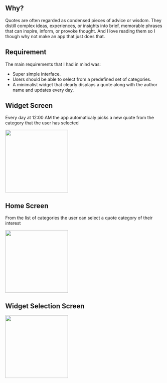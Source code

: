 ## Why?
Quotes are often regarded as condensed pieces of advice or wisdom. They distill complex ideas, experiences, or insights into brief, memorable phrases that can inspire, inform, or provoke thought. 
And I love reading them so I though why not make an app that just does that.

## Requirement
The main requirements that I had in mind was:
- Super simple interface.
- Users should be able to select from a predefined set of categories.
- A minimalist widget that clearly displays a quote along with the author name and updates every day.

## Widget Screen
Every day at 12:00 AM the app automaticaly picks a new quote from the category that the user has selected 

<img src="https://github.com/peterjohnson1000/WanderList/assets/53271626/847cbde5-da14-4b2b-815a-a16deebc2661" width="200">

## Home Screen
From the list of categories the user can select a quote category of their interest 

<img src="https://github.com/peterjohnson1000/WanderList/assets/53271626/770a5652-1ffc-49b9-b275-148cb80aecc5" width="200">

## Widget Selection Screen

<img src="https://github.com/peterjohnson1000/WanderList/assets/53271626/60a9d3b0-a602-4744-a943-ecad565909d6" width="200">
